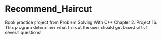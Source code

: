 # Recommend_Haircut
Book practice project from Problem Solving With C++ Chapter 2. Project 16. This program determines what haircut the user should get based off of several questions!
